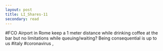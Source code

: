 ```yaml
---
layout: post
title: LI_Shares-11
secondary: read
---
```


#FCO Airport in Rome
keep a 1 meter distance while drinking coffee at the bar but no limitations while queuing/waiting? 
Being consequential is up to us
#italy #coronavirus 
,
